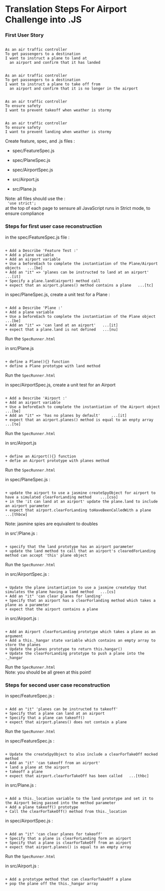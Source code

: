# Translation Steps For Airport Challenge into .JS

### First User Story
```

As an air traffic controller
To get passengers to a destination
I want to instruct a plane to land at
  an airport and confirm that it has landed


As an air traffic controller
To get passengers to a destination
I want to instruct a plane to take off from
  an airport and confirm that it is no longer in the airport


As an air traffic controller 
To ensure safety 
I want to prevent takeoff when weather is stormy 


As an air traffic controller 
To ensure safety 
I want to prevent landing when weather is stormy 

```

Create feature, spec, and .js files :

+ spec/FeatureSpec.js</br>
+ spec/PlaneSpec.js</br>
+ spec/AirportSpec.js</br>

+ src/Airport.js</br>
+ src/Plane.js</br>

Note: all files should use the :</br>
``` 'use strict';```</br>
at the top of each page to sensure all JavaScript runs in Strict mode, to ensure compliance</br>


### Steps for first user case reconstruction

in the spec/FeatureSpec.js file :</br>
```

+ Add a Describe 'Feature Test :'
+ Add a plane variable
+ Add an airport variable
+ Use a beforeEach to complete the instantiation of the Plane/Airport objects	...[be]
+ Add an "it" => 'planes can be instructed to land at an airport'	...[it]
+ Specify a plane.land(airport) method call
+ expect that an airport.planes() method contains a plane 	...[tc]

```

in spec/PlaneSpec.js, create a unit test for a Plane :</br>
```

+ Add a Describe 'Plane :'
+ Add a plane variable
+ Use a beforeEach to complete the instantiation of the Plane object 	...[be]
+ Add an "it" => 'can land at an airport' 	...[it]
+ expect that a plane.land is not defined 	...[nu]

```

Run the ```SpecRunner.html```</br>

in src/Plane.js
```

+ define a Plane(){} function
+ define a Plane prototype with land method

```

Run the ```SpecRunner.html```</br>

in spec/AirportSpec.js, create a unit test for an Airport

```

+ Add a Describe 'Airport :'
+ Add an airport variable
+ Use a beforeEach to complete the instantiation of the Airport object 	...[be]
+ Add an "it" => 'has no planes by default' 	...[it]
+ expect that an airport.planes() method is equal to an enpty array 	...[te]

```

Run the ```SpecRunner.html```</br>

in src/Airport.js
```

+ define an Airport(){} function
+ defie an Airport prototype with planes method

```

Run the ```SpecRunner.html```</br>

in spec/PlaneSpec.js :
```

+ update the airport to use a jasmine createSpyObject for airport to have a simulated clearForLanding method 	...[cso]
+ in the 'it can land at an airport' update the plane.land to include an airport parameter
+ expect that airport.clearForLanding toHaveBeenCalledWith a plane 	...[thbcw]

```

Note: jasmine spies are equivalent to doubles

in src'/Plane.js :
```

+ specify that the land prototype has an airport parameter
+ update the land method to call that an airport's clearedForLanding method can accept 'this' plane object

```

Run the ```SpecRunner.html```</br>

in src/AirportSpec.js :
```

+ Update the plane instantiation to use a jasmine createSpy that simulates the plane having a lamd method 	...[cs]
+ Add an "it" 'can clear planes for landing'
+ Specify that an airport has a clearForlanding method which takes a plane as a parameter
+ expect that the airport contains a plane

```

in src/Airport.js :
```

+ Add an Airport clearForLanding prototype which takes a plane as an argument
+ Add a this._hangar state variable which contains an empty array to store the planes
+ Update the planes prototype to return this.hangar()
+ Update the clearForLanding prototype to push a plane into the ._hangar

```

Run the ```SpecRunner.html```</br>
Note: you should be all green at this point!


### Steps for second user case reconstruction


in spec/FeatureSpec.js :
```

+ Add an "it" 'planes can be instructed to takeoff'
+ Specify that a plane can land at an airport
+ Specify that a plane can takeoff()
+ expect that airport.planes() does not contain a plane

```

Run the ```SpecRunner.html```</br>

in spec/FeatureSpec.js :
```

+ Update the createSpyObject to also include a clearForTakeOff mocked method
+ Add an "it" 'can takeoff from an airport'
+ land a plane at the airport
+ takeoff a plane
+ expect that airport.clearForTakeOff has been called 	...[thbc]

```

in src/Plane.js :
```

+ Add a this._location variable to the land prototype and set it to the Airport being passed into the method parameter
+ Add a plane takeoff() prototype
+ Call the clearForTakeOff() method from this._location

```

in spec/AirportSpec.js :
```

+ Add an "it" 'can clear planes for takeoff'
+ Specify that a plane is clearForLanding form an airport
+ Specify that a plane is clearForTakeOff from an airport
+ expect that airport.planes() is equal to an empty array

```

Run the ```SpecRunner.html```</br>

in src/Airport.js :
```

+ Add a prototype method that can clearForTakeOff a plane
+ pop the plane off the this._hangar array

```



